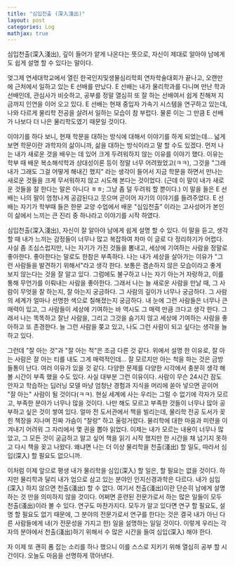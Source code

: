 ```yaml
---
title: "심입천출 (深入淺出)"
layout: post
categories: Log
mathjax: true
---
```

심입천출(深入淺出), 깊이 들어가 얕게 나온다는 뜻으로, 자신이 제대로 알아야 남에게도 쉽게 설명 할 수 있다는 말이다.

엊그제 연세대학교에서 열린 한국인지및생물심리학회 연차학술대회가 끝나고, 오랜만에 근처에서 일하고 있는 E 선배를 만났다.
E 선배는 내가 물리학과를 다니며 만난 학과 선배인데, 관심사가 비슷하고, 공부를 정말 열심히 또 잘 하는 선배여서 쉽게 친해져 지금까지 인연을 이어 오고 있다.
E 선배는 현재 중입자 가속기 시스템을 연구하고 있는데, 나와 다르게 물리학 전공을 살려서 일하는 모습이 참 부럽다. 물론 이는 그 만큼 E 선배가 나보다 더 나은 물리학도였기 때문일 것이다.

이야기를 하다 보니, 현재 학문을 대하는 방식에 대해서 이야기를 하게 되었는데... 
넓게 보면 학문이란 과학자의 삶이니까, 삶을 대하는 방식이라고 말 할 수도 있겠다.
먼저 나는 내가 새로운 것을 배우는 데 있어 크게 두려워하지 않는 이유를 이야기 했다.
이유는 학부 때 배운 복소해석학과 상대성이론 등이 정말 너무 어려웠었고(ㅋㅋ), 그것을 "그래 내가 그래도 그걸 어떻게 해내긴 했지" 라는 생각이 들어서 
지금 학문을 하면서 만나는 새로운 것들을 크게 무서워하지 않고 시도해 본다는 것이었다. (근데 이 말이 내가 새로운 것들을 잘 한다는 말은 아니다 ㅎㅎ; 그냥 좀 덜 두려워 할 뿐이다.)
이 말을 들은 E 선배는 나의 말이 엄청나게 공감된다고 웃으며 곧이어 자기의 이야기를 들려주었다. E 선배는 자기가 학부때 들은 한문 교양 수업에서 배운 "심입천출" 이라는 고사성어가
본인이 삶에서 느끼는 큰 진리 중 하나라고 이야기를 시작 하였다.

심입천출(深入淺出), 자신이 잘 알아야 남에게 쉽게 설명 할 수 있다. 이 말을 듣고, 생각 할 때 내가 느끼는 감정들이 너무나 많고 복잡하여 차마 이 글로 다 정리하기가 어렵다.
사실 좀 조심스럽지만, 나는 자기가 가진 것들을 뽐내고, 세상에 기여하는 사람을 정말로 좋아한다. 좋아한다는 말로도 한참은 부족하다.
나는 내가 세상을 살아가는 이유가 "그런 사람들을 발견하기 위해서"라고 생각 한다.
보통은 겸손하지 않은 모습이라고 좋게 보지 않는다는 것을 잘 알고 있다. 그럼에도 불구하고 나는 자기 아는거 자랑하고, 이를 통해 무언가를 이뤄내는 사람을 좋아한다.
그래서 나는 늘 새로운 사람을 만날 때, 그 사람이 무엇을 잘 하는지, 잘 아는지 궁금하다. 그 사람의 깊이가 너무나 궁금하다. 그 사람의 세계가 얼마나 선명한 색으로 칠해졌는지 궁금하다.
내 눈에 그런 사람들은 너무나 큰 매력이 있고, 그 사람들이 세상에 기여하는 바 역시도 그 매력 만큼 크다고 생각 한다. 
그래서 나는 똑똑하고 잘난 사람을, 그리고 그것을 숨기지 않고 세상에 기여하는 사람을 좋아하고 또 존경한다. 
늘 그런 사람을 쫒고 있고, 나도 그런 사람이 되고 싶다는 생각을 늘 하고 있다.

그런데 "잘 아는 것"과 "잘 아는 척"은 조금 다른 것 같다. 위에서 설명 한 이유로, 잘 아는 사람은 잘 아는 티를 내도 그게 매력적인데... 잘 모르지만 아는 척을 하는 것은 금방 들통이 난다.
여러 이유가 있을 것 같다. 다양한 문제를 다양한 시각에서 충분히 생각 해 볼 시간이 부족 했을 수도 있다.
사실 대부분 그런 이유이다. 사람이 무슨 24시간 잠도 안자고 학습하는 딥러닝 모델 마냥 엄청난 경험과 지식을 머리에 쏟아 넣으면 곧이어 "잘 아는" 사람이 될 것이다(ㅋㅋ).
현실 세계에 사는 우리는 그럴 수 없기에 각자가 모르고, 부족한 분야가 너무나 많을 것이다. 나만 해도 모르고 부족한 것들이 너무나 많아 공부하고 싶은 것이 쌓여 있다.
얼마 전 도서관에서 책을 빌리는데, 물리학 전공 도서가 꽂힌 책장을 지나며 진짜 가슴이 "찰랑" 하고 울렁거렸다. 물리학에 대한 마음과 미련을 이겨내기 어려워 그 자리에서 몇 권을 뽑아 읽었다. 
이제는 내가 모르는 내용이 너무나 많았고, 그 모든 것이 궁금하고 알고 싶어 책을 읽기 시작 했지만 한 시간을 채 넘기지 못하고 다시 책을 꽂고 나왔다.
왜냐면 나는 더 이상 물리학을 천출(淺出) 할 일도, 따라서 심입(深入) 할 필요도 없으니까.

이처럼 이제 앞으로 평생 내가 물리학을 심입(深入) 할 일은, 할 필요는 없을 것이다.
하지만 물리학과 달리 내가 업으로 삼고 있는 분야인 인지신경과학은 다르다.
내가 심입(深入) 하지 않으면 천출(淺出) 할 수 없다. 여기서 천출(淺出)이란 단순히 남에게 설명 하는 것 만을 의미하지 않을 것이다. 
어쩌면 훈련된 전문가로서 하는 많은 일들이 모두 천출(淺出)이라 볼 수 있다. 연구도 마찬가지다. 
모두가 알고 있다면 연구 할 필요도, 설명 할 필요도 없기 때문에, 그 분야의 전문가로서 연구를 한다는 것은 결국 내가 아닌 다른 사람들에게 내(가 전문성을 가지고 한) 일을 설명하는 일일 것이다.
이렇게 우리는 각자의 분야에서 천출(淺出)하기 위해서 수 많은 시간을 들여 심입(深入) 해야 한다.

자 이제 또 괜히 폼 잡는 소리를 하나 했으니 이를 스스로 지키기 위해 열심히 공부 할 시간이다. 오늘도 마음을 선명하게 깎아낸다.
